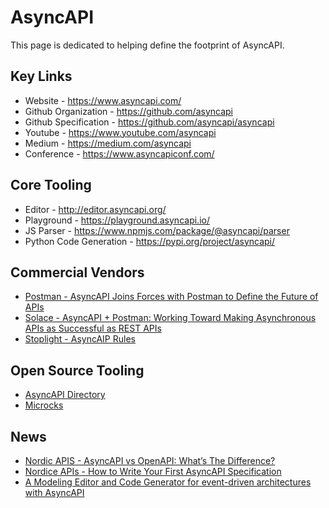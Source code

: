 # AsyncAPI
This page is dedicated to helping define the footprint of AsyncAPI.

## Key Links

- Website - https://www.asyncapi.com/
- Github Organization - https://github.com/asyncapi
- Github Specification - https://github.com/asyncapi/asyncapi
- Youtube - https://www.youtube.com/asyncapi
- Medium - https://medium.com/asyncapi
- Conference - https://www.asyncapiconf.com/

## Core Tooling

- Editor - http://editor.asyncapi.org/
- Playground - https://playground.asyncapi.io/
- JS Parser - https://www.npmjs.com/package/@asyncapi/parser
- Python Code Generation - https://pypi.org/project/asyncapi/

## Commercial Vendors

- [Postman - AsyncAPI Joins Forces with Postman to Define the Future of APIs](https://blog.postman.com/asyncapi-joins-forces-with-postman-future-of-apis/)
- [Solace - AsyncAPI + Postman: Working Toward Making Asynchronous APIs as Successful as REST APIs](https://solace.com/blog/asyncapi-postman-asynchronous-apis/)
- [Stoplight - AsyncAIP Rules](https://meta.stoplight.io/docs/spectral/docs/reference/asyncapi-rules.md)

## Open Source Tooling

- [AsyncAPI Directory](https://apis.guru/asyncapi-directory/)
- [Microcks](https://microcks.io/)

## News

- [Nordic APIS - AsyncAPI vs OpenAPI: What’s The Difference?](https://nordicapis.com/asyncapi-vs-openapi-whats-the-difference/)
- [Nordice APIs - How to Write Your First AsyncAPI Specification](https://nordicapis.com/how-to-write-your-first-asyncapi-specification/)
- [A Modeling Editor and Code Generator for event-driven architectures with AsyncAPI](https://modeling-languages.com/asyncapi-modeling-editor-code-generator/)



